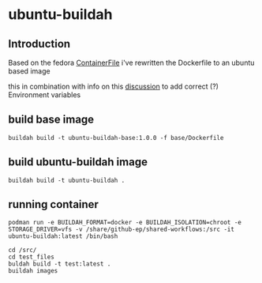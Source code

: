 # ubuntu-buildah

## Introduction
Based on the fedora [ContainerFile](https://github.com/containers/image_build/blob/main/buildah/Containerfile) i've rewritten the Dockerfile to an ubuntu based image

this in combination with info on this [discussion](https://github.com/containers/podman/discussions/18944#discussioncomment-6243939) to add correct (?) Environment variables

## build base image

```shell
buildah build -t ubuntu-buildah-base:1.0.0 -f base/Dockerfile
```

## build ubuntu-buildah image

```shell
buildah build -t ubuntu-buildah .
```

## running container

```shell
podman run -e BUILDAH_FORMAT=docker -e BUILDAH_ISOLATION=chroot -e STORAGE_DRIVER=vfs -v /share/github-ep/shared-workflows:/src -it ubuntu-buildah:latest /bin/bash
```

```shell
cd /src/
cd test_files 
buldah build -t test:latest .
buildah images
```
